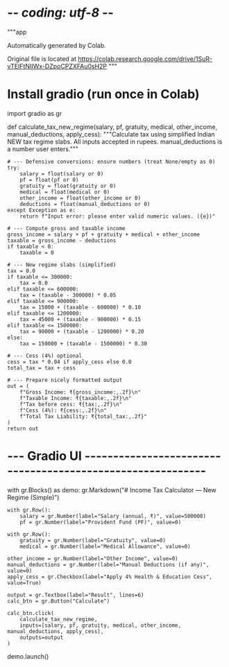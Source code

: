 # -*- coding: utf-8 -*-
"""app

Automatically generated by Colab.

Original file is located at
    https://colab.research.google.com/drive/1SuR-vTEIFtNIIWx-DZpoCPZXFAu0sH2P
"""

# Install gradio (run once in Colab)


import gradio as gr

def calculate_tax_new_regime(salary, pf, gratuity, medical, other_income, manual_deductions, apply_cess):
    """Calculate tax using simplified Indian NEW tax regime slabs.
    All inputs accepted in rupees. manual_deductions is a number user enters."""

    # --- Defensive conversions: ensure numbers (treat None/empty as 0)
    try:
        salary = float(salary or 0)
        pf = float(pf or 0)
        gratuity = float(gratuity or 0)
        medical = float(medical or 0)
        other_income = float(other_income or 0)
        deductions = float(manual_deductions or 0)
    except Exception as e:
        return f"Input error: please enter valid numeric values. ({e})"

    # --- Compute gross and taxable income
    gross_income = salary + pf + gratuity + medical + other_income
    taxable = gross_income - deductions
    if taxable < 0:
        taxable = 0

    # --- New regime slabs (simplified)
    tax = 0.0
    if taxable <= 300000:
        tax = 0.0
    elif taxable <= 600000:
        tax = (taxable - 300000) * 0.05
    elif taxable <= 900000:
        tax = 15000 + (taxable - 600000) * 0.10
    elif taxable <= 1200000:
        tax = 45000 + (taxable - 900000) * 0.15
    elif taxable <= 1500000:
        tax = 90000 + (taxable - 1200000) * 0.20
    else:
        tax = 150000 + (taxable - 1500000) * 0.30

    # --- Cess (4%) optional
    cess = tax * 0.04 if apply_cess else 0.0
    total_tax = tax + cess

    # --- Prepare nicely formatted output
    out = (
        f"Gross Income: ₹{gross_income:,.2f}\n"
        f"Taxable Income: ₹{taxable:,.2f}\n"
        f"Tax before cess: ₹{tax:,.2f}\n"
        f"Cess (4%): ₹{cess:,.2f}\n"
        f"Total Tax Liability: ₹{total_tax:,.2f}"
    )
    return out

# --- Gradio UI -----------------------------------------------------------
with gr.Blocks() as demo:
    gr.Markdown("# Income Tax Calculator — New Regime (Simple)")

    with gr.Row():
        salary = gr.Number(label="Salary (annual, ₹)", value=500000)
        pf = gr.Number(label="Provident Fund (PF)", value=0)

    with gr.Row():
        gratuity = gr.Number(label="Gratuity", value=0)
        medical = gr.Number(label="Medical Allowance", value=0)

    other_income = gr.Number(label="Other Income", value=0)
    manual_deductions = gr.Number(label="Manual Deductions (if any)", value=0)
    apply_cess = gr.Checkbox(label="Apply 4% Health & Education Cess", value=True)

    output = gr.Textbox(label="Result", lines=6)
    calc_btn = gr.Button("Calculate")

    calc_btn.click(
        calculate_tax_new_regime,
        inputs=[salary, pf, gratuity, medical, other_income, manual_deductions, apply_cess],
        outputs=output
    )

demo.launch()
